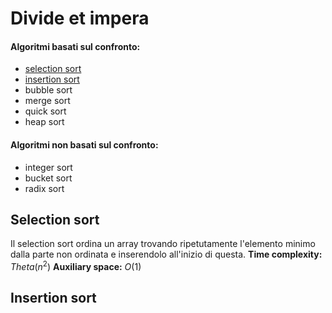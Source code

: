 # Divide et impera
>

#### Algoritmi basati sul confronto:
- [selection sort](https://github.com/Biggiogero/Algorithms-and-data-structures/blob/main/algorithms/sorting%20algorithms.md#selection-sort)
- [insertion sort](https://github.com/Biggiogero/Algorithms-and-data-structures/blob/main/algorithms/sorting%20algorithms.md#insertion-sort)
- bubble sort
- merge sort
- quick sort
- heap sort

#### Algoritmi **non** basati sul confronto:
- integer sort
- bucket sort
- radix sort

## Selection sort
Il selection sort ordina un array trovando ripetutamente l'elemento minimo dalla parte non ordinata e inserendolo all'inizio di questa. 
**Time complexity:** $Theta(n^2)$
**Auxiliary space:** $O(1)$

## Insertion sort
